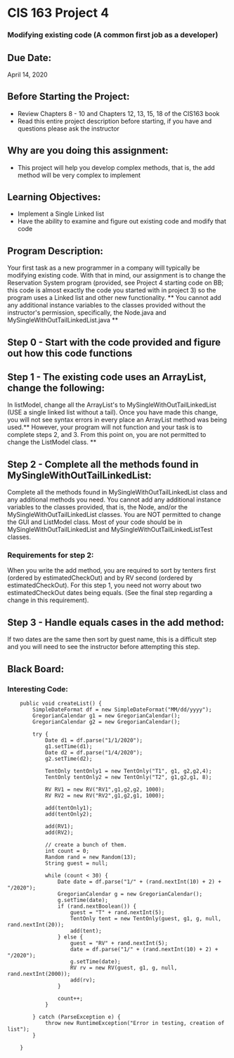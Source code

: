 # CIS 163 Project 4 
### Modifying existing code (A common first job as a developer)


## Due Date:

   April 14, 2020

## Before Starting the Project:

   - Review Chapters 8 - 10 and Chapters 12, 13, 15, 18 of the CIS163 book
   - Read this entire project description before starting, if you have and questions please ask the instructor

## Why are you doing this assignment:

   - This project will help you develop complex methods, that is, the add method will be very complex to implement

## Learning Objectives:

   - Implement a Single Linked list
   - Have the ability to examine and figure out existing code and modify that code

## Program Description:

   Your first task as a new programmer in a company will typically be modifying existing code. With that in mind, our assignment is to change the Reservation System program (provided, see Project 4 starting code on BB; this code is almost exactly the code you started with in project 3) so the program uses a Linked list and other new functionality. ** You cannot add any additional instance variables to the classes provided without the instructor's permission, specifically, the Node.java and MySingleWithOutTailLinkedList.java **

## Step 0 - Start with the code provided and figure out how this code functions 

## Step 1 - The existing code uses an ArrayList, change the following:

   In listModel, change all the ArrayList's to MySingleWithOutTailLinkedList (USE a single linked list without a tail). Once you have made this change, you will not see syntax errors in every place an ArrayList method was being used.** However, your program will not function and your task is to complete steps 2, and 3. From this point on, you are not permitted to change the ListModel class. **

## Step 2 - Complete all the methods found in MySingleWithOutTailLinkedList:

   Complete all the methods found in MySingleWithOutTailLinkedList class and any additional methods you need. You cannot add any additional instance variables to the classes provided, that is, the Node, and/or the MySingleWithOutTailLinkedList classes. You are NOT permitted to change the GUI and ListModel class. Most of your code should be in MySingleWithOutTailLinkedList and MySingleWithOutTailLinkedListTest classes.

### Requirements for step 2:

   When you write the add method, you are required to sort by tenters first (ordered by estimatedCheckOut) and by RV second (ordered by estimatedCheckOut). For this step 1, you need not worry about two estimatedCheckOut dates being equals. (See the final step regarding a change in this requirement).

## Step 3 - Handle equals cases in the add method:

   If two dates are the same then sort by guest name, this is a difficult step and you will need to see the instructor before attempting this step.

## Black Board:
   ### Interesting Code:

        public void createList() {
            SimpleDateFormat df = new SimpleDateFormat("MM/dd/yyyy");
            GregorianCalendar g1 = new GregorianCalendar();
            GregorianCalendar g2 = new GregorianCalendar();

            try {
                Date d1 = df.parse("1/1/2020");
                g1.setTime(d1);
                Date d2 = df.parse("1/4/2020");
                g2.setTime(d2);

                TentOnly tentOnly1 = new TentOnly("T1", g1, g2,g2,4);
                TentOnly tentOnly2 = new TentOnly("T2", g1,g2,g1, 8);

                RV RV1 = new RV("RV1",g1,g2,g2, 1000);
                RV RV2 = new RV("RV2",g1,g2,g1, 1000);

                add(tentOnly1);
                add(tentOnly2);

                add(RV1);
                add(RV2);

                // create a bunch of them.
                int count = 0;
                Random rand = new Random(13);
                String guest = null;

                while (count < 30) {
                    Date date = df.parse("1/" + (rand.nextInt(10) + 2) + "/2020");
                    GregorianCalendar g = new GregorianCalendar();
                    g.setTime(date);
                    if (rand.nextBoolean()) {
                        guest = "T" + rand.nextInt(5);
                        TentOnly tent = new TentOnly(guest, g1, g, null, rand.nextInt(20));
                        add(tent);
                    } else {
                        guest = "RV" + rand.nextInt(5);
                        date = df.parse("1/" + (rand.nextInt(10) + 2) + "/2020");
                        g.setTime(date);
                        RV rv = new RV(guest, g1, g, null, rand.nextInt(2000));
                        add(rv);
                    }

                    count++;
                }

            } catch (ParseException e) {
                throw new RuntimeException("Error in testing, creation of list");
            }

        }
